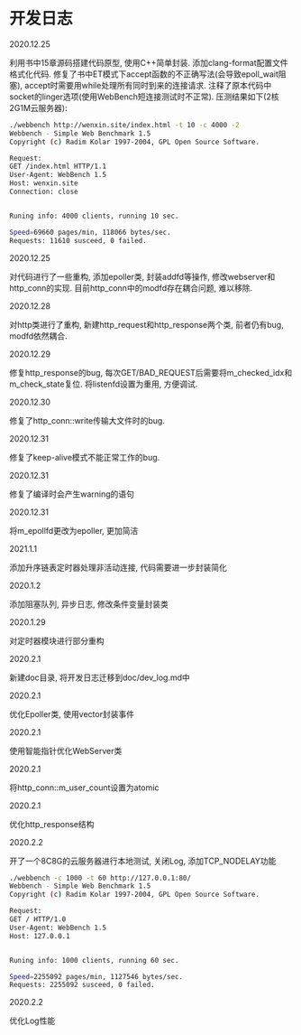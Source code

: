 # 开发日志
2020.12.25

利用书中15章源码搭建代码原型, 使用C++简单封装. 添加clang-format配置文件格式化代码. 修复了书中ET模式下accept函数的不正确写法(会导致epoll_wait阻塞), accept时需要用while处理所有同时到来的连接请求. 注释了原本代码中socket的linger选项(使用WebBench短连接测试时不正常). 压测结果如下(2核2G1M云服务器):
```sh
./webbench http://wenxin.site/index.html -t 10 -c 4000 -2
Webbench - Simple Web Benchmark 1.5
Copyright (c) Radim Kolar 1997-2004, GPL Open Source Software.

Request:
GET /index.html HTTP/1.1
User-Agent: WebBench 1.5
Host: wenxin.site
Connection: close


Runing info: 4000 clients, running 10 sec.

Speed=69660 pages/min, 118066 bytes/sec.
Requests: 11610 susceed, 0 failed.
```

2020.12.25

对代码进行了一些重构, 添加epoller类, 封装addfd等操作, 修改webserver和http_conn的实现. 目前http_conn中的modfd存在耦合问题, 难以移除.

2020.12.28

对http类进行了重构, 新建http_request和http_response两个类, 前者仍有bug, modfd依然耦合.

2020.12.29

修复http_response的bug, 每次GET/BAD_REQUEST后需要将m_checked_idx和m_check_state复位. 将listenfd设置为重用, 方便调试.

2020.12.30

修复了http_conn::write传输大文件时的bug.

2020.12.31

修复了keep-alive模式不能正常工作的bug.

2020.12.31

修复了编译时会产生warning的语句

2020.12.31

将m_epollfd更改为epoller, 更加简洁

2021.1.1

添加升序链表定时器处理非活动连接, 代码需要进一步封装简化

2020.1.2

添加阻塞队列, 异步日志, 修改条件变量封装类

2020.1.29

对定时器模块进行部分重构

2020.2.1

新建doc目录, 将开发日志迁移到doc/dev_log.md中

2020.2.1

优化Epoller类, 使用vector封装事件

2020.2.1

使用智能指针优化WebServer类

2020.2.1

将http_conn::m_user_count设置为atomic<int>

2020.2.1

优化http_response结构

2020.2.2

开了一个8C8G的云服务器进行本地测试, 关闭Log, 添加TCP_NODELAY功能
```sh
./webbench -c 1000 -t 60 http://127.0.0.1:80/
Webbench - Simple Web Benchmark 1.5
Copyright (c) Radim Kolar 1997-2004, GPL Open Source Software.

Request:
GET / HTTP/1.0
User-Agent: WebBench 1.5
Host: 127.0.0.1


Runing info: 1000 clients, running 60 sec.

Speed=2255092 pages/min, 1127546 bytes/sec.
Requests: 2255092 susceed, 0 failed.
```

2020.2.2

优化Log性能
